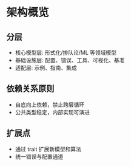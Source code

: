 # 架构概览

## 分层

- 核心模型层: 形式化/排队论/ML 等领域模型
- 基础设施层: 配置、错误、工具、可视化、基准
- 适配层: 示例、指南、集成

## 依赖关系原则

- 自底向上依赖，禁止跨层循环
- 公共类型稳定，内部实现可演进

## 扩展点

- 通过 trait 扩展新模型和算法
- 统一错误与配置通道
